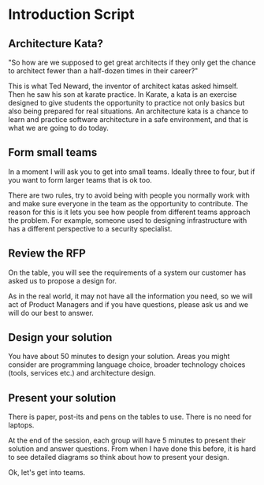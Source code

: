 # Introduction Script

## Architecture Kata?

"So how are we supposed to get great architects if they only get the chance to architect fewer than a half-dozen times in their career?"

This is what Ted Neward, the inventor of architect katas asked himself. Then he saw his son at karate practice. In Karate, a kata is an exercise designed to give students the opportunity to practice not only basics but also being prepared for real situations.  An architecture kata is a chance to learn and practice software architecture in a safe environment, and that is what we are going to do today.

## Form small teams

In a moment I will ask you to get into small teams. Ideally three to four, but if you want to form larger teams that is ok too.

There are two rules, try to avoid being with people you normally work with and make sure everyone in the team as the opportunity to contribute. The reason for this is it lets you see how people from different teams approach the problem. For example, someone used to designing infrastructure with has a different perspective to a security specialist.

## Review the RFP

On the table, you will see the requirements of a system our customer has asked us to propose a design for.

As in the real world, it may not have all the information you need, so we will act of Product Managers and if you have questions, please ask us and we will do our best to answer.

## Design your solution

You have about 50 minutes to design your solution. Areas you might consider are programming language choice, broader technology choices (tools, services etc.) and architecture design.

## Present your solution

There is paper, post-its and pens on the tables to use. There is no need for laptops.

At the end of the session, each group will have 5 minutes to present their solution and answer questions. From when I have done this before, it is hard to see detailed diagrams so think about how to present your design.

Ok, let's get into teams.

